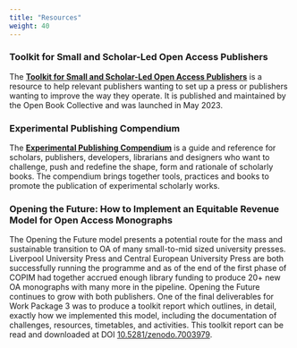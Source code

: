 ```yaml
---
title: "Resources"
weight: 40
---
```


### Toolkit for Small and Scholar-Led Open Access Publishers

The **[Toolkit for Small and Scholar-Led Open Access Publishers](https://toolkit.openbookcollective.org/)** is a resource to help relevant publishers wanting to set up a press or publishers wanting to improve the way they operate. It is published and maintained by the Open Book Collective and was launched in May 2023.

### Experimental Publishing Compendium

The **[Experimental Publishing Compendium](https://compendium.copim.ac.uk/)** is a guide and reference for scholars, publishers, developers, librarians and designers who want to challenge, push and redefine the shape, form and rationale of scholarly books. The compendium brings together tools, practices and books to promote the publication of experimental scholarly works.

### Opening the Future: How to Implement an Equitable Revenue Model for Open Access Monographs

The Opening the Future model presents a potential route for the mass and sustainable transition to OA of many small-to-mid sized university presses. Liverpool University Press and Central European University Press are both successfully running the programme and as of the end of the first phase of COPIM had together accrued enough library funding to produce 20+ new OA monographs with many more in the pipeline. Opening the Future continues to grow with both publishers. One of the final deliverables for Work Package 3 was to produce a toolkit report which outlines, in detail, exactly how we implemented this model, including the documentation of challenges, resources, timetables, and activities. This toolkit report can be read and downloaded at DOI [10.5281/zenodo.7003979](https://zenodo.org/record/7003979). 
